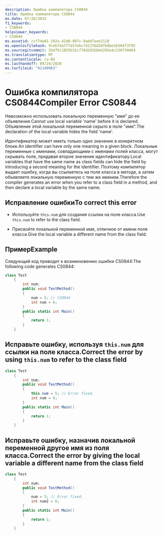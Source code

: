 ```yaml
---
description: Ошибка компилятора CS0844
title: Ошибка компилятора CS0844
ms.date: 07/20/2015
f1_keywords:
- CS0844
helpviewer_keywords:
- CS0844
ms.assetid: ccf74e01-292a-42d0-897c-8add7aee2118
ms.openlocfilehash: 9ceb7da7f7e57ebcfd1376d3dfb8be1b564f3795
ms.sourcegitcommit: 5b475c1855b32cf78d2d1bbb4295e4c236f39464
ms.translationtype: MT
ms.contentlocale: ru-RU
ms.lasthandoff: 09/24/2020
ms.locfileid: "91149963"
---
```

# <a name="compiler-error-cs0844"></a><span data-ttu-id="4eea4-103">Ошибка компилятора CS0844</span><span class="sxs-lookup"><span data-stu-id="4eea4-103">Compiler Error CS0844</span></span>

<span data-ttu-id="4eea4-104">Невозможно использовать локальную переменную "имя" до ее объявления.</span><span class="sxs-lookup"><span data-stu-id="4eea4-104">Cannot use local variable 'name' before it is declared.</span></span> <span data-ttu-id="4eea4-105">Объявление этой локальной переменной скрыто в поле "имя".</span><span class="sxs-lookup"><span data-stu-id="4eea4-105">The declaration of the local variable hides the field 'name'.</span></span>  
  
 <span data-ttu-id="4eea4-106">Идентификатор может иметь только одно значение в конкретном блоке.</span><span class="sxs-lookup"><span data-stu-id="4eea4-106">An identifier can have only one meaning in a given block.</span></span> <span data-ttu-id="4eea4-107">Локальные переменные с именами, совпадающими с именами полей класса, могут скрывать поле, придавая второе значение идентификатору.</span><span class="sxs-lookup"><span data-stu-id="4eea4-107">Local variables that have the same name as class fields can hide the field by introducing a second meaning for the identifier.</span></span> <span data-ttu-id="4eea4-108">Поэтому компилятор выдает ошибку, когда вы ссылаетесь на поле класса в методе, а затем объявляете локальную переменную с тем же именем.</span><span class="sxs-lookup"><span data-stu-id="4eea4-108">Therefore the compiler generates an error when you refer to a class field in a method, and then declare a local variable by the same name.</span></span>  
  
## <a name="to-correct-this-error"></a><span data-ttu-id="4eea4-109">Исправление ошибки</span><span class="sxs-lookup"><span data-stu-id="4eea4-109">To correct this error</span></span>  
  
- <span data-ttu-id="4eea4-110">Используйте `this.num` для создания ссылки на поле класса.</span><span class="sxs-lookup"><span data-stu-id="4eea4-110">Use `this.num` to refer to the class field.</span></span>  
  
- <span data-ttu-id="4eea4-111">Присвойте локальной переменной имя, отличное от имени поля класса.</span><span class="sxs-lookup"><span data-stu-id="4eea4-111">Give the local variable a different name from the class field.</span></span>  
  
## <a name="example"></a><span data-ttu-id="4eea4-112">Пример</span><span class="sxs-lookup"><span data-stu-id="4eea4-112">Example</span></span>  

 <span data-ttu-id="4eea4-113">Следующий код приводит к возникновению ошибки CS0844:</span><span class="sxs-lookup"><span data-stu-id="4eea4-113">The following code generates CS0844:</span></span>  
  
```csharp  
class Test  
    {  
        int num;  
        public void TestMethod()  
        {  
            num = 5; // CS0844  
            int num = 6;
        }  
        public static int Main()  
        {  
            return 1;  
        }  
    }  
```

## <a name="correct-the-error-by-using-thisnum-to-refer-to-the-class-field"></a><span data-ttu-id="4eea4-114">Исправьте ошибку, используя `this.num` для ссылки на поле класса.</span><span class="sxs-lookup"><span data-stu-id="4eea4-114">Correct the error by using `this.num` to refer to the class field</span></span>

```csharp  
class Test  
    {  
        int num;  
        public void TestMethod()  
        {  
            this.num = 5; // Error fixed.
            int num = 6;
        }  
        public static int Main()  
        {  
            return 1;  
        }  
    }  
```

## <a name="correct-the-error-by-giving-the-local-variable-a-different-name-from-the-class-field"></a><span data-ttu-id="4eea4-115">Исправьте ошибку, назначив локальной переменной другое имя из поля класса.</span><span class="sxs-lookup"><span data-stu-id="4eea4-115">Correct the error by giving the local variable a different name from the class field</span></span>

```csharp  
class Test  
    {  
        int num;  
        public void TestMethod()  
        {  
            num = 5; // Error fixed.
            int num2 = 6;
        }  
        public static int Main()  
        {  
            return 1;  
        }  
    }  
```
